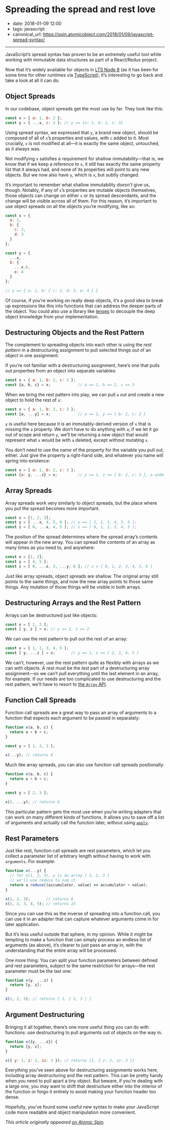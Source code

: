 # Spreading the spread and rest love

- date: 2018-01-09 12:00
- tags: javascript
- canonical_url: https://spin.atomicobject.com/2018/01/09/javascript-spread-syntax/

----

JavaScript’s spread syntax has proven to be an extremely useful tool while working with immutable data structures as part of a React/Redux project.

Now that it’s widely available for objects in [LTS Node 8](https://nodejs.org/en/blog/release/v8.9.0) (as it has been for some time for other runtimes via [TypeScript](https://www.typescriptlang.org)), it’s interesting to go back and take a look at all it can do.

Object Spreads
--------------

In our codebase, object spreads get the most use by far. They look like this:

```javascript
const x = { a: 1, b: 2 };
const y = { ...x, c: 3 }; // y == {a: 1, b: 2, c: 3}
```

Using spread syntax, we expressed that `y`, a brand new object, should be composed of all of `x`’s properties and values, with `c` added to it. Most crucially, `x` is not modified at all—it is exactly the same object, untouched, as it always was.

Not modifying `x` satisfies a requirement for shallow immutability—that is, we know that if we keep a reference to `x`, it still has exactly the same property list that it always had, and none of its properties will point to any new objects. But we now also have `y`, which is `x`, but subtly changed.

It’s important to remember what shallow immutability _doesn’t_ give us, though. Notably, if any of `x`’s properties are mutable objects themselves, those objects can change on either `x` or its spread descendants, and the change will be visible across all of them. For this reason, it’s important to use object spreads on all the objects you’re modifying, like so:

```javascript
const x = {
  a: 1,
  b: {
    c: 2,
    d: 3
  }
};

const y = {
  ...x,
  b: {
    ...x.b,
    e: 4
  }
};

// y == { a: 1, b: { c: 2, d: 3, e: 4 } }
```

Of course, if you’re working on really deep objects, it’s a good idea to break up expressions like this into functions that can address the deeper parts of the object. You could also use a library like [lenses](https://github.com/atomicobject/lenses) to decouple the deep object knowledge from your implementation.

Destructuring Objects and the Rest Pattern
------------------------------------------

The complement to spreading objects into each other is using the _rest pattern_ in a destructuring assignment to pull selected things _out_ of an object in one assignment.

If you’re not familiar with a destructuring assignment, here’s one that pulls out properties from an object into separate variables:

```javascript
const x = { a: 1, b: 2, c: 3 };
const {a, b, c} = x;            // a == 1, b == 2, c == 3
```

When we bring the rest pattern into play, we can pull `a` out and create a new object to hold the rest of `x`:

```javascript
const x = { a: 1, b: 2, c: 3 };
const {a, ...y} = x;            // a == 1, y == { b: 2, c: 3 }
```

`y` is useful here because it is an immutably-derived version of `x` that is missing the `a` property. We don’t have to do anything with `a`; if we let it go out of scope and return `y`, we’ll be returning a new object that would represent what `x` would be with `a` deleted, except without mutating `x`.

You don’t need to use the name of the property for the variable you pull out, either. Just give the property a right-hand side, and whatever you name will spring into existence:

```javascript
const x = { a: 1, b: 2, c: 3 };
const {a: y, ...z} = x;         // y == 1, z == { b: 2, c: 3 }, a undefined
```

Array Spreads
-------------

Array spreads work very similarly to object spreads, but the place where you put the spread becomes more important.

```javascript
const x = [1, 2, 3];
const y = [ ...x, 4, 5, 6 ]; // y == [ 1, 2, 3, 4, 5, 6 ];
const z = [ 0, ...x, 4, 5 ]; // z == [ 0, 1, 2, 3, 4, 5 ];
```

The position of the spread determines where the spread array’s contents will appear in the new array. You can spread the contents of an array as many times as you need to, and anywhere:

```javascript
const x = [1, 2];
const y = [ 4, 5 ];
const z = [ 0, ...x, 3, ...y, 6 ]; // z = [ 0, 1, 2, 3, 4, 5, 6 ]
```

Just like array spreads, object spreads are shallow. The original array still points to the same things, and now the new array points to those same things. Any mutation of those things will be visible in both arrays.

Destructuring Arrays and the Rest Pattern
-----------------------------------------

Arrays can be destructured just like objects:

```javascript
const x = [ 1, 2 ];
const [ y, z ] = x; // y == 1, z == 2
```

We can use the rest pattern to pull out the rest of an array:

```javascript
const x = [ 1, 2, 3, 4, 5 ];
const [ y, ...z ] = x;       // y == 1, z == [ 2, 3, 4, 5 ]
```

We can’t, however, use the rest pattern quite as flexibly with arrays as we can with objects. A rest must be the _last_ part of a destructuring array assignment—so we can’t pull everything until the last element in an array, for example. If our needs are too complicated to use destructuring and the rest pattern, we’ll have to resort to [the `Array` API](https://developer.mozilla.org/en-US/docs/Web/JavaScript/Reference/Global_Objects/Array).

Function Call Spreads
---------------------

Function call spreads are a great way to pass an array of arguments to a function that expects each argument to be passed in separately:

```javascript
function x(a, b, c) {
  return a + b + c;
}

const y = [ 1, 2, 3 ];

x(...y); // returns 6
```

Much like array spreads, you can also use function call spreads positionally:

```javascript
function x(a, b, c) {
  return a + b + c;
}

const y = [ 2, 3 ];

x(1, ...y); // returns 6
```

This particular pattern gets the most use when you’re writing adapters that can work on many different kinds of functions. It allows you to save off a list of arguments and actually call the function later, without using [`apply`](https://developer.mozilla.org/en-US/docs/Web/JavaScript/Reference/Global_Objects/Function/apply).

Rest Parameters
---------------

Just like rest, function call spreads are rest parameters, which let you collect a parameter list of arbitrary length without having to work with `arguments`. For example:

```javascript
function x(...y) {
  // for x(1, 2, 3), y is an array [ 1, 2, 3 ]
  // we'll use reduce to sum it
  return a.reduce((accumulator, value) => accumulator + value);
}

x(1, 2, 3);       // returns 6
x(1, 2, 3, 4, 5); // returns 15
```

Since you can use this as the inverse of spreading into a function call, you can use it in an adapter that can capture whatever arguments come in for later application.

But it’s less useful outside that sphere, in my opinion. While it might be tempting to make a function that can simply process an endless list of arguments (as above), it’s clearer to just pass an array in, with the understanding that the entire array will be processed.

One more thing: You can split your function parameters between defined and rest parameters, subject to the same restriction for arrays—the rest parameter must be the last one:

```javascript
function x(y, ...z) {
  return [y, z];
}

X(1, 2, 3); // returns [ 1, [ 2, 3 ] ]
```

Argument Destructuring
----------------------

Bringing it all together, there’s one more useful thing you can do with functions: use destructuring to pull arguments out of objects on the way in.

```javascript
function x({y, ...z}) {
  return [y, z];
}

x({ y: 1, z: 2, zz: 3 }); // returns [1, { z: 2, zz: 3 }]
```

Everything you’ve seen above for destructuring assignments works here, including array destructuring and the rest pattern. This can be pretty handy when you need to pull apart a tiny object. But beware, if you’re dealing with a large one, you may want to shift that destructure either into the interior of the function or forgo it entirely to avoid making your function header too dense.

Hopefully, you’ve found some useful new syntax to make your JavaScript code more readable and object manipulation more convenient.

_This article originally appeared [on Atomic Spin](https://https://spin.atomicobject.com/2018/01/09/javascript-spread-syntax/)._

